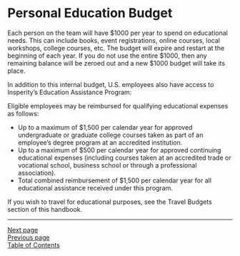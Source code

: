 # Personal Education Budget

Each person on the team will have $1000 per year to spend on educational needs. This can include books, event registrations, online courses, local workshops, college courses, etc. The budget will expire and restart at the beginning of each year. If you do not use the entire $1000, then any remaining balance will be zeroed out and a new $1000 budget will take its place.

In addition to this internal budget, U.S. employees also have access to Insperity’s Education Assistance Program:

Eligible employees may be reimbursed for qualifying educational expenses as follows:
- Up to a maximum of $1,500 per calendar year for approved undergraduate or graduate college courses taken as part of an employee’s degree program at an accredited institution.
- Up to a maximum of $500 per calendar year for approved continuing educational expenses (including courses taken at an accredited trade or vocational school, business school or through a professional association).
- Total combined reimbursement of $1,500 per calendar year for all educational assistance received under this program.

If you wish to travel for educational purposes, see the Travel Budgets section of this handbook.

---
[Next page](07travel_budget.md)  
[Previous page](05tech_stipend.md)  
[Table of Contents](../README.md#table-of-contents)